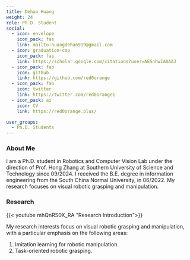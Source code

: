 ```yaml
---
title: Dehao Huang
weight: 24
role: Ph.D. Student
social:
  - icon: envelope 
    icon_pack: fas
    link: mailto:huangdehao919@gmail.com
  - icon: graduation-cap 
    icon_pack: fas
    link: https://scholar.google.com/citations?user=AESnhwIAAAAJ
  - icon_pack: fab
    icon: github
    link: https://github.com/red0orange
  - icon_pack: fab
    icon: twitter
    link: https://twitter.com/red0orange1
  - icon_pack: ai
    icon: CV
    link: https://red0orange.plus/

user_groups:
  - Ph.D. Students
---
```

### About Me
I am a Ph.D. student in Robotics and Computer Vision Lab under the direction of Prof. Hong Zhang at Southern University of Science and Technology since 09/2024. I received the B.E. degree in information engineering from the South China Normal University, in 06/2022. My research focuses on visual robotic grasping and manipulation.

### Research
{{< youtube mhQnRS0X_RA "Research Introduction">}}

My research interests focus on visual robotic grasping and manipulation, with a particular emphasis on the following areas:
1. Imitation learning for robotic manipulation.
2. Task-oriented robotic grasping. 


